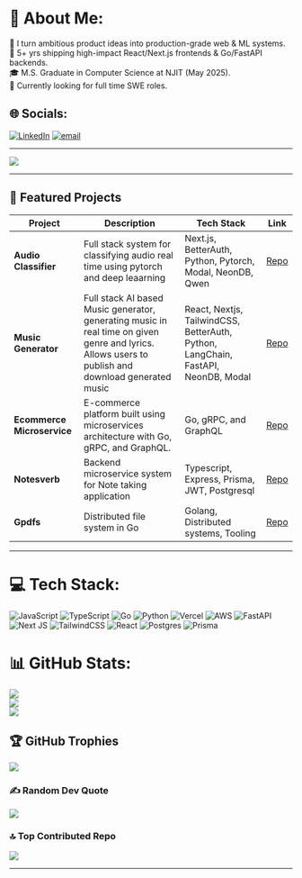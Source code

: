 # 💫 About Me:
🔭 I turn ambitious product ideas into production-grade web & ML systems.<br>💼 5+ yrs shipping high-impact React/Next.js frontends & Go/FastAPI backends.<br>🎓 M.S. Graduate in Computer Science at NJIT (May 2025).<br>🤖 Currently looking for full time SWE roles.


## 🌐 Socials:
[![LinkedIn](https://img.shields.io/badge/LinkedIn-%230077B5.svg?logo=linkedin&logoColor=white)](https://linkedin.com/in/siddharthkundu) [![email](https://img.shields.io/badge/Email-D14836?logo=gmail&logoColor=white)](mailto:siddharth.kundu95@gmail.com) 

---

[![](https://visitcount.itsvg.in/api?id=sid995&icon=0&color=0)](https://visitcount.itsvg.in)

---

## 🚀 Featured Projects

| Project | Description | Tech Stack | Link |
|---------|-------------|------------|------|
| **Audio Classifier** | Full stack system for classifying audio real time using pytorch and deep leaarning | Next.js, BetterAuth, Python, Pytorch, Modal, NeonDB, Qwen | [Repo](https://github.com/sid995/AudioClassifier) |
| **Music Generator** | Full stack AI based Music generator, generating music in real time on given genre and lyrics. Allows users to publish and download generated music | React, Nextjs, TailwindCSS, BetterAuth, Python, LangChain, FastAPI, NeonDB, Modal | [Repo](https://github.com/sid995/MusicGenerator) |
| **Ecommerce Microservice** | E-commerce platform built using microservices architecture with Go, gRPC, and GraphQL. | Go, gRPC, and GraphQL | [Repo](https://github.com/sid995/ecommerce-microservice) |
| **Notesverb** | Backend microservice system for Note taking application | Typescript, Express, Prisma, JWT, Postgresql | [Repo](https://github.com/sid995/NotesVerb) |
| **Gpdfs** | Distributed file system in Go | Golang, Distributed systems, Tooling | [Repo](https://github.com/sid995/gpdfs) |

---

# 💻 Tech Stack:
![JavaScript](https://img.shields.io/badge/javascript-%23323330.svg?style=for-the-badge&logo=javascript&logoColor=%23F7DF1E) ![TypeScript](https://img.shields.io/badge/typescript-%23007ACC.svg?style=for-the-badge&logo=typescript&logoColor=white) ![Go](https://img.shields.io/badge/go-%2300ADD8.svg?style=for-the-badge&logo=go&logoColor=white) ![Python](https://img.shields.io/badge/python-3670A0?style=for-the-badge&logo=python&logoColor=ffdd54) ![Vercel](https://img.shields.io/badge/vercel-%23000000.svg?style=for-the-badge&logo=vercel&logoColor=white) ![AWS](https://img.shields.io/badge/AWS-%23FF9900.svg?style=for-the-badge&logo=amazon-aws&logoColor=white) ![FastAPI](https://img.shields.io/badge/FastAPI-005571?style=for-the-badge&logo=fastapi) ![Next JS](https://img.shields.io/badge/Next-black?style=for-the-badge&logo=next.js&logoColor=white) ![TailwindCSS](https://img.shields.io/badge/tailwindcss-%2338B2AC.svg?style=for-the-badge&logo=tailwind-css&logoColor=white) ![React](https://img.shields.io/badge/react-%2320232a.svg?style=for-the-badge&logo=react&logoColor=%2361DAFB) ![Postgres](https://img.shields.io/badge/postgres-%23316192.svg?style=for-the-badge&logo=postgresql&logoColor=white) ![Prisma](https://img.shields.io/badge/Prisma-3982CE?style=for-the-badge&logo=Prisma&logoColor=white)

# 📊 GitHub Stats:
![](https://github-readme-stats.vercel.app/api?username=sid995&theme=gotham&hide_border=false&include_all_commits=true&count_private=true)<br/>
![](https://nirzak-streak-stats.vercel.app/?user=sid995&theme=gotham&hide_border=false)<br/>
![](https://github-readme-stats.vercel.app/api/top-langs/?username=sid995&theme=gotham&hide_border=false&include_all_commits=true&count_private=true&layout=compact)

## 🏆 GitHub Trophies
![](https://github-profile-trophy.vercel.app/?username=sid995&theme=radical&no-frame=false&no-bg=true&margin-w=4)

### ✍️ Random Dev Quote
![](https://quotes-github-readme.vercel.app/api?type=horizontal&theme=radical)

### 🔝 Top Contributed Repo
![](https://github-contributor-stats.vercel.app/api?username=sid995&limit=5&theme=dark&combine_all_yearly_contributions=true)

---

